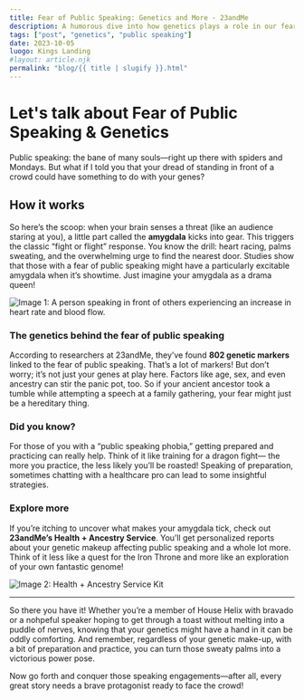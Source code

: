 ```yaml
---
title: Fear of Public Speaking: Genetics and More - 23andMe
description: A humorous dive into how genetics plays a role in our fear of public speaking, plus some fun suggestions on how to tackle it.
tags: ["post", "genetics", "public speaking"]
date: 2023-10-05
luogo: Kings Landing
#layout: article.njk
permalink: "blog/{{ title | slugify }}.html"
---
```


Let's talk about Fear of Public Speaking & Genetics
===================================================

Public speaking: the bane of many souls—right up there with spiders and Mondays. But what if I told you that your dread of standing in front of a crowd could have something to do with your genes? 

How it works
-------------

So here’s the scoop: when your brain senses a threat (like an audience staring at you), a little part called the **amygdala** kicks into gear. This triggers the classic “fight or flight” response. You know the drill: heart racing, palms sweating, and the overwhelming urge to find the nearest door. Studies show that those with a fear of public speaking might have a particularly excitable amygdala when it’s showtime. Just imagine your amygdala as a drama queen!

![Image 1: A person speaking in front of others experiencing an increase in heart rate and blood flow.](https://pub-prd-seohub-us-west-2.s3.us-west-2.amazonaws.com/wp-content/uploads/sites/2/2021/08/Screen-Shot-2021-08-12-at-3.47.09-PM.png)

### The genetics behind the fear of public speaking

According to researchers at 23andMe, they’ve found **802 genetic markers** linked to the fear of public speaking. That’s a lot of markers! But don’t worry; it’s not just your genes at play here. Factors like age, sex, and even ancestry can stir the panic pot, too. So if your ancient ancestor took a tumble while attempting a speech at a family gathering, your fear might just be a hereditary thing. 

### Did you know?

For those of you with a “public speaking phobia,” getting prepared and practicing can really help. Think of it like training for a dragon fight— the more you practice, the less likely you’ll be roasted! Speaking of preparation, sometimes chatting with a healthcare pro can lead to some insightful strategies.

### Explore more

If you’re itching to uncover what makes your amygdala tick, check out **23andMe’s Health + Ancestry Service**. You’ll get personalized reports about your genetic makeup affecting public speaking and a whole lot more. Think of it less like a quest for the Iron Throne and more like an exploration of your own fantastic genome! 

![Image 2: Health + Ancestry Service Kit](https://pub-prd-seohub-us-west-2.s3.us-west-2.amazonaws.com/wp-content/uploads/sites/2/2022/03/HA-Kit-Image-1.png)

---

So there you have it! Whether you’re a member of House Helix with bravado or a nohpeful speaker hoping to get through a toast without melting into a puddle of nerves, knowing that your genetics might have a hand in it can be oddly comforting. And remember, regardless of your genetic make-up, with a bit of preparation and practice, you can turn those sweaty palms into a victorious power pose.

Now go forth and conquer those speaking engagements—after all, every great story needs a brave protagonist ready to face the crowd!